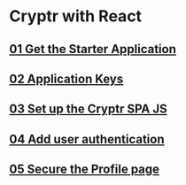 # Cryptr with React

## [01 Get the Starter Application](https://github.com/cryptr-examples/cryptr-react-sample/tree/01-get-the-starter-application)

## [02 Application Keys](https://github.com/cryptr-examples/cryptr-react-sample/tree/02-application-keys)

## [03 Set up the Cryptr SPA JS](https://github.com/cryptr-examples/cryptr-react-sample/tree/03-set-up-the-cryptr-react-sdk)

## [04 Add user authentication](https://github.com/cryptr-examples/cryptr-react-sample/tree/04-add-user-authentication)

## [05 Secure the Profile page](https://github.com/cryptr-examples/cryptr-react-sample/tree/05-secure-the-profile-page)
